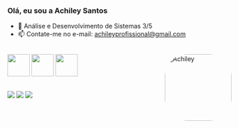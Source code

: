 ### Olá, eu sou a Achiley Santos
- 🌱 Análise e Desenvolvimento de Sistemas 3/5
- 📫 Contate-me no e-mail: achileyprofissional@gmail.com
    
</div>
  <div style="display: inline_block"><br>
<img height="50em" img src="https://cdn.jsdelivr.net/gh/devicons/devicon/icons/javascript/javascript-original.svg"/>   
<img height="50em" img src="https://cdn.jsdelivr.net/gh/devicons/devicon/icons/html5/html5-original-wordmark.svg"/>
<img height="50em" img src="https://cdn.jsdelivr.net/gh/devicons/devicon/icons/css3/css3-original-wordmark.svg"/>
 <img align="right" alt="Achiley" height="150" style="border-radius:50px;" 
 src="https://cdn.discordapp.com/attachments/851688291609870386/989341127792554034/eu.png">
</div>
  
##
<div> 
  <a href="https://www.instagram.com/achileysantos/" target="_blank"><img src="https://img.shields.io/badge/-Instagram-%23E4405F?style=for-the-badge&logo=instagram&logoColor=white" target="_blank"></a>
  <a href = "mailto:santosachiley@gmail.com"><img src="https://img.shields.io/badge/-Gmail-%23333?style=for-the-badge&logo=gmail&logoColor=white" target="_blank"></a>
  <a href="https://www.linkedin.com/in/achiley-santos-a55685208/" target="_blank"><img src="https://img.shields.io/badge/-LinkedIn-%230077B5?style=for-the-badge&logo=linkedin&logoColor=white" target="_blank"></a> 
  
 
</div>
          
          
